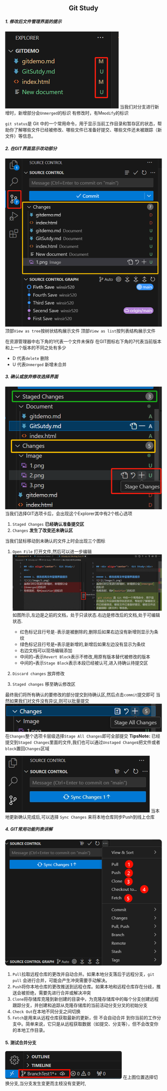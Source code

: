 
## <div align="center">  Git Study</div>

##### 1. 修改后文件管理界面的提示
![1](/Image/1.png)
当我们对分支进行新增时，新增部分会`Unmerged`的标识
有修改时，有M`modify`的标识

`git status`是 Git 中的一个常用命令，用于显示当前工作目录和暂存区的状态，帮助你了解哪些文件已经被修改、哪些文件已准备好提交、哪些文件还未被跟踪（新文件）等信息。

##### 2. 在GIT界面显示改动部分
![1](/Image/2.png)
顶部`View as tree`按树状结构展示文件
顶部`View as list`按列表结构展示文件

在资源管理器中右下角的1代表一个文件未保存
在GIT图标右下角的7代表当前版本和上一个版本的不同之处有多少
- D 代表`delete` 删除
- U 代表`Unmerged` 新增未合并

##### 3. 确认或放弃修改选择界面
![1](/Image/4.png)
当我们选择GIT选项卡后，会出现这个Explorer其中有2个核心选项
1. `Staged Changes` **已经确认准备提交区** 
2. `Changes`  **发生了改变还未确认区**

当我们鼠标移动到未确认的文件上时会出现三个图标
1. `Open File` 打开文件,然后可以进一步编辑
![1](/Image/6.png)
如图所示,左边是之前的文档，处于只读状态.右边是修改后的文档,处于可编辑状态.
   - 红色标记且行号是`-`表示是被删除的,删除后如果右边没有新增则显示为条纹
   - 绿色标记且行号是`+`表示是新增的,新增后如果左边没有显示为条纹
   - 右边文档可以现场编辑添加
   - 中间的`→`表示`Revert Block`表示不修改,用原有版本替代被修改的版本
   - 中间的`+`表示`Stage Block`表示本段已经被认可,进入待确认待提交区

1. `Discard changes` 放弃修改
2. `Staged changes` 移至确认修改区

最终我们将所有确认的要修改的部分提交到待确认区,然后点击`commit`提交即可
当然如果我们对文件没有异议,则可以批量提交
![1](/Image/5.png)
在`Changes`整个选项卡层级选择`Stage All Changes`即可全部提交
**TipsNote:** 已经提交到`Staged Changes`里面的文件,我们也可以通过`Unstaged Change`s把文件或者`block`置回`Changes`区域

![1](/Image/7.png)
当本地更新确认完成后,可以选择 `Sync Changes` 来将本地仓库同步Push到线上仓库

##### 4. GIT常用功能列表讲解
![1](/Image/9.png)
1. `Pull`拉取远程仓库的更改并自动合并。如果本地分支落后于远程分支，`git pull` 会进行合并，可能会产生冲突需要手动解决。
2. `Push`将你本地仓库的更改推送到远程仓库。如果本地和远程仓库存在分歧，推送会被拒绝，需要先进行合并或解决冲突
3. `Clone`将存储库克隆到新创建的目录中，为克隆存储库中的每个分支创建远程跟踪分支，并创建和追踪从克隆存储库的当前活动分支分叉的初始分支
4. `Check Out`在本地不同分支之间切换
5. `Fetch`是用来从远程仓库获取最新的更新，但 不会自动合并 到你当前的工作分支中。简单来说，它只是从远程获取数据（如提交、分支等），但不会改变你的本地工作目录。
#### 5. 测试合并分支
![1](/Image/11.png)
在上图位置选择切换分支,当分支发生变更而主枝没有变更时,
